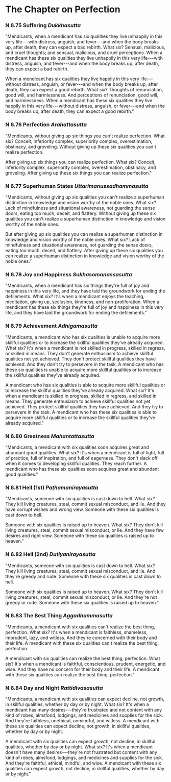 # The Chapter on Perfection

### N 6.75 Suffering  *Dukkhasutta*

"Mendicants, when a mendicant has six qualities they live unhappily in
this very life---with distress, anguish, and fever---and when the body
breaks up, after death, they can expect a bad rebirth. What six?
Sensual, malicious, and cruel thoughts; and sensual, malicious, and
cruel perceptions. When a mendicant has these six qualities they live
unhappily in this very life---with distress, anguish, and fever---and
when the body breaks up, after death, they can expect a bad rebirth.

When a mendicant has six qualities they live happily in this very
life---without distress, anguish, or fever---and when the body breaks
up, after death, they can expect a good rebirth. What six? Thoughts of
renunciation, good will, and harmlessness. And perceptions of
renunciation, good will, and harmlessness. When a mendicant has these
six qualities they live happily in this very life---without distress,
anguish, or fever---and when the body breaks up, after death, they can
expect a good rebirth."

<!--pg-->
### N 6.76 Perfection  *Arahattasutta*

"Mendicants, without giving up six things you can't realize perfection.
What six? Conceit, inferiority complex, superiority complex,
overestimation, obstinacy, and groveling. Without giving up these six
qualities you can't realize perfection.

After giving up six things you can realize perfection. What six?
Conceit, inferiority complex, superiority complex, overestimation,
obstinacy, and groveling. After giving up these six things you can
realize perfection."

<!--pg-->
### N 6.77 Superhuman States  *Uttarimanussadhammasutta*

"Mendicants, without giving up six qualities you can't realize a
superhuman distinction in knowledge and vision worthy of the noble ones.
What six? Lack of mindfulness and situational awareness, not guarding
the sense doors, eating too much, deceit, and flattery. Without giving
up these six qualities you can't realize a superhuman distinction in
knowledge and vision worthy of the noble ones.

But after giving up six qualities you can realize a superhuman
distinction in knowledge and vision worthy of the noble ones. What six?
Lack of mindfulness and situational awareness, not guarding the sense
doors, eating too much, deceit, and flattery. After giving up these six
qualities you can realize a superhuman distinction in knowledge and
vision worthy of the noble ones."

<!--pg-->
### N 6.78 Joy and Happiness  *Sukhasomanassasutta*

"Mendicants, when a mendicant has six things they're full of joy and
happiness in this very life, and they have laid the groundwork for
ending the defilements. What six? It's when a mendicant enjoys the
teaching, meditation, giving up, seclusion, kindness, and
non-proliferation. When a mendicant has these six things they're full of
joy and happiness in this very life, and they have laid the groundwork
for ending the defilements."

<!--pg-->
### N 6.79 Achievement  *Adhigamasutta*

"Mendicants, a mendicant who has six qualities is unable to acquire more
skillful qualities or to increase the skillful qualities they've already
acquired. What six? It's when a mendicant is not skilled in progress,
skilled in regress, or skilled in means. They don't generate enthusiasm
to achieve skillful qualities not yet achieved. They don't protect
skillful qualities they have achieved. And they don't try to persevere
in the task. A mendicant who has these six qualities is unable to
acquire more skillful qualities or to increase the skillful qualities
they've already acquired.

A mendicant who has six qualities is able to acquire more skillful
qualities or to increase the skillful qualities they've already
acquired. What six? It's when a mendicant is skilled in progress,
skilled in regress, and skilled in means. They generate enthusiasm to
achieve skillful qualities not yet achieved. They protect skillful
qualities they have achieved. And they try to persevere in the task. A
mendicant who has these six qualities is able to acquire more skillful
qualities or to increase the skillful qualities they've already
acquired."

<!--pg-->
### N 6.80 Greatness  *Mahantattasutta*

"Mendicants, a mendicant with six qualities soon acquires great and
abundant good qualities. What six? It's when a mendicant is full of
light, full of practice, full of inspiration, and full of eagerness.
They don't slack off when it comes to developing skillful qualities.
They reach further. A mendicant who has these six qualities soon
acquires great and abundant good qualities."

<!--pg-->
### N 6.81 Hell (1st)  *Paṭhamanirayasutta*

"Mendicants, someone with six qualities is cast down to hell. What six?
They kill living creatures, steal, commit sexual misconduct, and lie.
And they have corrupt wishes and wrong view. Someone with these six
qualities is cast down to hell.

Someone with six qualities is raised up to heaven. What six? They don't
kill living creatures, steal, commit sexual misconduct, or lie. And they
have few desires and right view. Someone with these six qualities is
raised up to heaven."

<!--pg-->
### N 6.82 Hell (2nd)  *Dutiyanirayasutta*

"Mendicants, someone with six qualities is cast down to hell. What six?
They kill living creatures, steal, commit sexual misconduct, and lie.
And they're greedy and rude. Someone with these six qualities is cast
down to hell.

Someone with six qualities is raised up to heaven. What six? They don't
kill living creatures, steal, commit sexual misconduct, or lie. And
they're not greedy or rude. Someone with these six qualities is raised
up to heaven."

<!--pg-->
### N 6.83 The Best Thing  *Aggadhammasutta*

"Mendicants, a mendicant with six qualities can't realize the best
thing, perfection. What six? It's when a mendicant is faithless,
shameless, imprudent, lazy, and witless. And they're concerned with
their body and their life. A mendicant with these six qualities can't
realize the best thing, perfection.

A mendicant with six qualities can realize the best thing, perfection.
What six? It's when a mendicant is faithful, conscientious, prudent,
energetic, and wise. And they have no concern for their body and their
life. A mendicant with these six qualities can realize the best thing,
perfection."

<!--pg-->
### N 6.84 Day and Night  *Rattidivasasutta*

"Mendicants, a mendicant with six qualities can expect decline, not
growth, in skillful qualities, whether by day or by night. What six?
It's when a mendicant has many desires---they're frustrated and not
content with any kind of robes, almsfood, lodgings, and medicines and
supplies for the sick. And they're faithless, unethical, unmindful, and
witless. A mendicant with these six qualities can expect decline, not
growth, in skillful qualities, whether by day or by night.

A mendicant with six qualities can expect growth, not decline, in
skillful qualities, whether by day or by night. What six? It's when a
mendicant doesn't have many desires---they're not frustrated but content
with any kind of robes, almsfood, lodgings, and medicines and supplies
for the sick. And they're faithful, ethical, mindful, and wise. A
mendicant with these six qualities can expect growth, not decline, in
skillful qualities, whether by day or by night."

